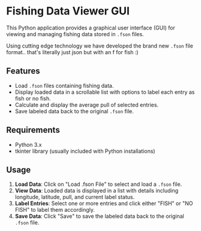 # Fishing Data Viewer GUI

This Python application provides a graphical user interface (GUI) for viewing and managing fishing data stored in `.fson` files.

Using cutting edge technology we have developed the brand new `.fson` file format.. that's literally just json but with an f for fish :)

## Features

- Load `.fson` files containing fishing data.
- Display loaded data in a scrollable list with options to label each entry as fish or no fish.
- Calculate and display the average pull of selected entries.
- Save labeled data back to the original `.fson` file.

## Requirements

- Python 3.x
- tkinter library (usually included with Python installations)

## Usage

1. **Load Data**: Click on "Load .fson File" to select and load a `.fson` file.
2. **View Data**: Loaded data is displayed in a list with details including longitude, latitude, pull, and current label status.
3. **Label Entries**: Select one or more entries and click either "FISH" or "NO FISH" to label them accordingly.
4. **Save Data**: Click "Save" to save the labeled data back to the original `.fson` file.
